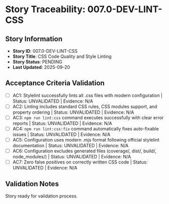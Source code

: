 # Story Traceability: 007.0-DEV-LINT-CSS

## Story Information
- **Story ID**: 007.0-DEV-LINT-CSS
- **Story Title**: CSS Code Quality and Style Linting
- **Story Status**: PENDING
- **Last Updated**: 2025-09-20

## Acceptance Criteria Validation

- [ ] AC1: Stylelint successfully lints all .css files with modern configuration | Status: UNVALIDATED | Evidence: N/A
- [ ] AC2: Linting includes standard CSS rules, CSS modules support, and property ordering | Status: UNVALIDATED | Evidence: N/A
- [ ] AC3: `npm run lint:css` command executes successfully with clear error reports | Status: UNVALIDATED | Evidence: N/A
- [ ] AC4: `npm run lint:css:fix` command automatically fixes auto-fixable issues | Status: UNVALIDATED | Evidence: N/A
- [ ] AC5: Configuration uses modern .mjs format following official stylelint documentation | Status: UNVALIDATED | Evidence: N/A
- [ ] AC6: Configuration excludes generated files (coverage/, dist/, build/, node_modules/) | Status: UNVALIDATED | Evidence: N/A
- [ ] AC7: Zero false positives on correctly written CSS code | Status: UNVALIDATED | Evidence: N/A

## Validation Notes
Story ready for validation process.
